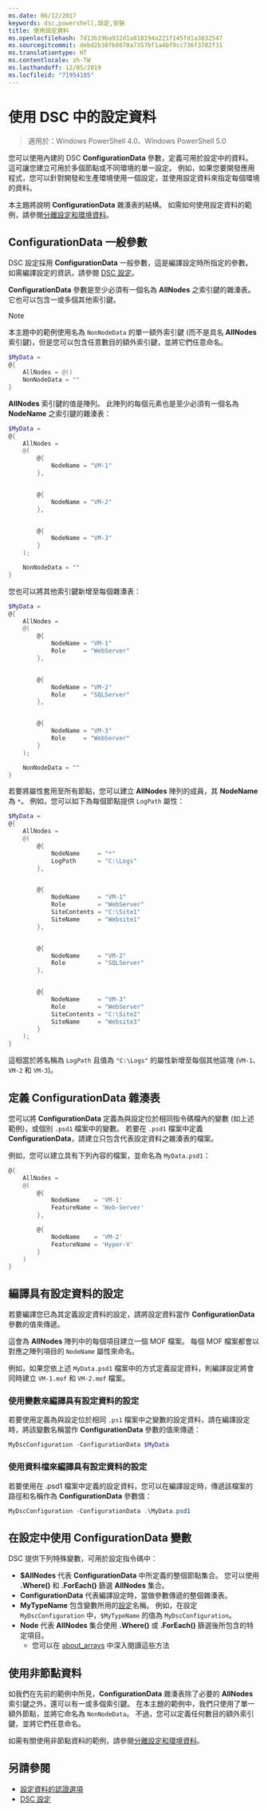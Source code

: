 ```yaml
---
ms.date: 06/12/2017
keywords: dsc,powershell,設定,安裝
title: 使用設定資料
ms.openlocfilehash: 7d13b19ba932d1a818194a221f145fd1a3832547
ms.sourcegitcommit: debd2b38fb8070a7357bf1a4bf9cc736f3702f31
ms.translationtype: HT
ms.contentlocale: zh-TW
ms.lasthandoff: 12/05/2019
ms.locfileid: "71954185"
---
```

# <a name="using-configuration-data-in-dsc"></a>使用 DSC 中的設定資料

> 適用於：Windows PowerShell 4.0、Windows PowerShell 5.0

您可以使用內建的 DSC **ConfigurationData** 參數，定義可用於設定中的資料。
這可讓您建立可用於多個節點或不同環境的單一設定。
例如，如果您要開發應用程式，您可以針對開發和生產環境使用一個設定，並使用設定資料來指定每個環境的資料。

本主題將說明 **ConfigurationData** 雜湊表的結構。
如需如何使用設定資料的範例，請參閱[分離設定和環境資料](separatingEnvData.md)。

## <a name="the-configurationdata-common-parameter"></a>ConfigurationData 一般參數

DSC 設定採用 **ConfigurationData** 一般參數，這是編譯設定時所指定的參數。
如需編譯設定的資訊，請參閱 [DSC 設定](configurations.md)。

**ConfigurationData** 參數是至少必須有一個名為 **AllNodes** 之索引鍵的雜湊表。
它也可以包含一或多個其他索引鍵。

> [!NOTE]
> 本主題中的範例使用名為 `NonNodeData` 的單一額外索引鍵 (而不是具名 **AllNodes** 索引鍵)，但是您可以包含任意數目的額外索引鍵，並將它們任意命名。

```powershell
$MyData =
@{
    AllNodes = @()
    NonNodeData = ""
}
```

**AllNodes** 索引鍵的值是陣列。 此陣列的每個元素也是至少必須有一個名為 **NodeName** 之索引鍵的雜湊表：

```powershell
$MyData =
@{
    AllNodes =
    @(
        @{
            NodeName = "VM-1"
        },


        @{
            NodeName = "VM-2"
        },


        @{
            NodeName = "VM-3"
        }
    );

    NonNodeData = ""
}
```

您也可以將其他索引鍵新增至每個雜湊表：

```powershell
$MyData =
@{
    AllNodes =
    @(
        @{
            NodeName = "VM-1"
            Role     = "WebServer"
        },


        @{
            NodeName = "VM-2"
            Role     = "SQLServer"
        },


        @{
            NodeName = "VM-3"
            Role     = "WebServer"
        }
    );

    NonNodeData = ""
}
```

若要將屬性套用至所有節點，您可以建立 **AllNodes** 陣列的成員，其 **NodeName** 為 `*`。
例如，您可以如下為每個節點提供 `LogPath` 屬性：

```powershell
$MyData =
@{
    AllNodes =
    @(
        @{
            NodeName     = "*"
            LogPath      = "C:\Logs"
        },


        @{
            NodeName     = "VM-1"
            Role         = "WebServer"
            SiteContents = "C:\Site1"
            SiteName     = "Website1"
        },


        @{
            NodeName     = "VM-2"
            Role         = "SQLServer"
        },


        @{
            NodeName     = "VM-3"
            Role         = "WebServer"
            SiteContents = "C:\Site2"
            SiteName     = "Website3"
        }
    );
}
```

這相當於將名稱為 `LogPath` 且值為 `"C:\Logs"` 的屬性新增至每個其他區塊 (`VM-1`、`VM-2` 和 `VM-3`)。

## <a name="defining-the-configurationdata-hashtable"></a>定義 ConfigurationData 雜湊表

您可以將 **ConfigurationData** 定義為與設定位於相同指令碼檔內的變數 (如上述範例)，或個別 `.psd1` 檔案中的變數。
若要在 `.psd1` 檔案中定義 **ConfigurationData**，請建立只包含代表設定資料之雜湊表的檔案。

例如，您可以建立具有下列內容的檔案，並命名為 `MyData.psd1`：

```powershell
@{
    AllNodes =
    @(
        @{
            NodeName    = 'VM-1'
            FeatureName = 'Web-Server'
        },

        @{
            NodeName    = 'VM-2'
            FeatureName = 'Hyper-V'
        }
    )
}
```

## <a name="compiling-a-configuration-with-configuration-data"></a>編譯具有設定資料的設定

若要編譯您已為其定義設定資料的設定，請將設定資料當作 **ConfigurationData** 參數的值來傳遞。

這會為 **AllNodes** 陣列中的每個項目建立一個 MOF 檔案。
每個 MOF 檔案都會以對應之陣列項目的 `NodeName` 屬性來命名。

例如，如果您依上述 `MyData.psd1` 檔案中的方式定義設定資料，則編譯設定將會同時建立 `VM-1.mof` 和 `VM-2.mof` 檔案。

### <a name="compiling-a-configuration-with-configuration-data-using-a-variable"></a>使用變數來編譯具有設定資料的設定

若要使用定義為與設定位於相同 `.ps1` 檔案中之變數的設定資料，請在編譯設定時，將該變數名稱當作 **ConfigurationData** 參數的值來傳遞：

```powershell
MyDscConfiguration -ConfigurationData $MyData
```

### <a name="compiling-a-configuration-with-configuration-data-using-a-data-file"></a>使用資料檔來編譯具有設定資料的設定

若要使用在 .psd1 檔案中定義的設定資料，您可以在編譯設定時，傳遞該檔案的路徑和名稱作為 **ConfigurationData** 參數值：

```powershell
MyDscConfiguration -ConfigurationData .\MyData.psd1
```

## <a name="using-configurationdata-variables-in-a-configuration"></a>在設定中使用 ConfigurationData 變數

DSC 提供下列特殊變數，可用於設定指令碼中︰

- **$AllNodes** 代表 **ConfigurationData** 中所定義的整個節點集合。 您可以使用 **.Where()** 和 **.ForEach()** 篩選 **AllNodes** 集合。
- **ConfigurationData** 代表編譯設定時，當做參數傳遞的整個雜湊表。
- **MyTypeName** 包含變數所用的[設定](configurations.md)名稱。 例如，在設定 `MyDscConfiguration` 中，`$MyTypeName` 的值為 `MyDscConfiguration`。
- **Node** 代表 **AllNodes** 集合使用 **.Where()** 或 **.ForEach()** 篩選後所包含的特定項目。
  - 您可以在 [about_arrays](/powershell/module/microsoft.powershell.core/about/about_arrays) 中深入閱讀這些方法

## <a name="using-non-node-data"></a>使用非節點資料

如我們在先前的範例中所見，**ConfigurationData** 雜湊表除了必要的 **AllNodes** 索引鍵之外，還可以有一或多個索引鍵。
在本主題的範例中，我們只使用了單一額外節點，並將它命名為 `NonNodeData`。
不過，您可以定義任何數目的額外索引鍵，並將它們任意命名。

如需有關使用非節點資料的範例，請參閱[分離設定和環境資料](separatingEnvData.md)。

## <a name="see-also"></a>另請參閱

- [設定資料的認證選項](configDataCredentials.md)
- [DSC 設定](configurations.md)